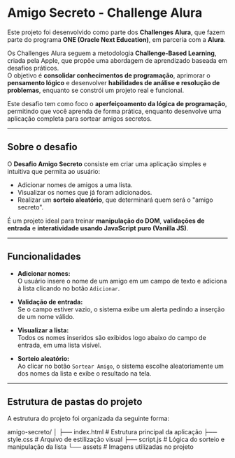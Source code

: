 # Amigo Secreto - Challenge Alura

Este projeto foi desenvolvido como parte dos **Challenges Alura**, que fazem parte do programa **ONE (Oracle Next Education)**, em parceria com a **Alura**.

Os Challenges Alura seguem a metodologia **Challenge-Based Learning**, criada pela Apple, que propõe uma abordagem de aprendizado baseada em desafios práticos.  
O objetivo é **consolidar conhecimentos de programação**, aprimorar o **pensamento lógico** e desenvolver **habilidades de análise e resolução de problemas**, enquanto se constrói um projeto real e funcional.

Este desafio tem como foco o **aperfeiçoamento da lógica de programação**, permitindo que você aprenda de forma prática, enquanto desenvolve uma aplicação completa para sortear amigos secretos.

---

## Sobre o desafio
O **Desafio Amigo Secreto** consiste em criar uma aplicação simples e intuitiva que permita ao usuário:

- Adicionar nomes de amigos a uma lista.
- Visualizar os nomes que já foram adicionados.
- Realizar um **sorteio aleatório**, que determinará quem será o "amigo secreto".

É um projeto ideal para treinar **manipulação do DOM**, **validações de entrada** e **interatividade usando JavaScript puro (Vanilla JS)**.

---

## Funcionalidades

- **Adicionar nomes:**  
  O usuário insere o nome de um amigo em um campo de texto e adiciona à lista clicando no botão `Adicionar`.

- **Validação de entrada:**  
  Se o campo estiver vazio, o sistema exibe um alerta pedindo a inserção de um nome válido.

- **Visualizar a lista:**  
  Todos os nomes inseridos são exibidos logo abaixo do campo de entrada, em uma lista visível.

- **Sorteio aleatório:**  
  Ao clicar no botão `Sortear Amigo`, o sistema escolhe aleatoriamente um dos nomes da lista e exibe o resultado na tela.

---

## Estrutura de pastas do projeto

A estrutura do projeto foi organizada da seguinte forma:

amigo-secreto/
│
├── index.html # Estrutura principal da aplicação
├── style.css # Arquivo de estilização visual
├── script.js # Lógica do sorteio e manipulação da lista
└── assets # Imagens utilizadas no projeto

